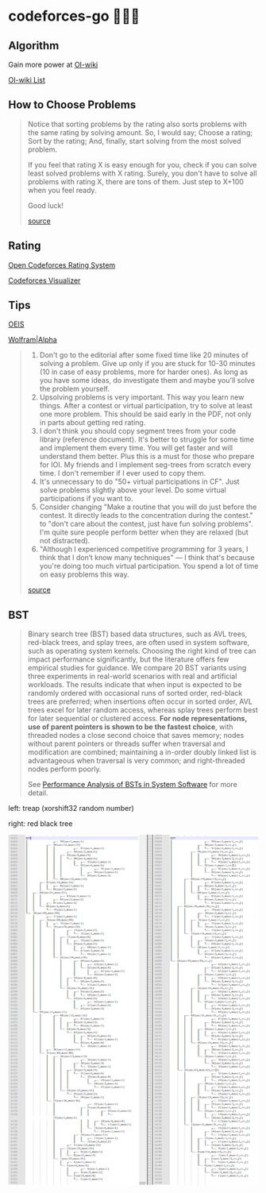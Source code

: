# codeforces-go 💭💡🎈

## Algorithm

Gain more power at [OI-wiki](https://oi-wiki.org)

[OI-wiki List](https://github.com/OI-wiki/OI-wiki/issues/187)

## How to Choose Problems

> Notice that sorting problems by the rating also sorts problems with the same rating by solving amount. 
> So, I would say; Choose a rating; Sort by the rating; And, finally, start solving from the most solved problem.
>
> If you feel that rating X is easy enough for you, check if you can solve least solved problems with X rating. 
> Surely, you don't have to solve all problems with rating X, there are tons of them. Just step to X+100 when you feel ready.
>
> Good luck!
>
> [source](https://codeforces.com/blog/entry/65406?#comment-494043)

## Rating

[Open Codeforces Rating System](https://codeforces.com/blog/entry/20762)

[Codeforces Visualizer](https://cfviz.netlify.com/virtual-rating-change.html)

## Tips

[OEIS](https://oeis.org/)

[Wolfram|Alpha](https://www.wolframalpha.com/)

> 1. Don't go to the editorial after some fixed time like 20 minutes of solving a problem. Give up only if you are stuck for 10-30 minutes (10 in case of easy problems, more for harder ones). As long as you have some ideas, do investigate them and maybe you'll solve the problem yourself.
> 2. Upsolving problems is very important. This way you learn new things. After a contest or virtual participation, try to solve at least one more problem. This should be said early in the PDF, not only in parts about getting red rating.
> 3. I don't think you should copy segment trees from your code library (reference document). It's better to struggle for some time and implement them every time. You will get faster and will understand them better. Plus this is a must for those who prepare for IOI. My friends and I implement seg-trees from scratch every time. I don't remember if I ever used to copy them.
> 4. It's unnecessary to do "50+ virtual participations in CF". Just solve problems slightly above your level. Do some virtual participations if you want to.
> 5. Consider changing "Make a routine that you will do just before the contest. It directly leads to the concentration during the contest." to "don't care about the contest, just have fun solving problems". I'm quite sure people perform better when they are relaxed (but not distracted).
> 6. "Although I experienced competitive programming for 3 years, I think that I don’t know many techniques" — I think that's because you're doing too much virtual participation. You spend a lot of time on easy problems this way.
>
> [source](https://codeforces.com/blog/entry/66909?#comment-517968)

## BST

> Binary search tree (BST) based data structures, such as AVL trees, red-black trees, and splay trees, are often used in system software, such as operating system kernels. 
> Choosing the right kind of tree can impact performance significantly, but the literature offers few empirical studies for guidance. 
> We compare 20 BST variants using three experiments in real-world scenarios with real and artificial workloads. 
> The results indicate that when input is expected to be randomly ordered with occasional runs of sorted order, red-black trees are preferred; 
> when insertions often occur in sorted order, AVL trees excel for later random access, whereas splay trees perform best for later sequential or clustered access. 
> **For node representations, use of parent pointers is shown to be the fastest choice**, with threaded nodes a close second choice that saves memory; nodes without parent pointers or threads suffer when traversal and modification are combined; maintaining a in-order doubly linked list is advantageous when traversal is very common; and right-threaded nodes perform poorly.
>
> See [Performance Analysis of BSTs in System Software](misc/Performance%20Analysis%20of%20BSTs%20in%20System%20Software.pdf) for more detail.

left: treap (xorshift32 random number)

right: red black tree

![](misc/bst.png)
